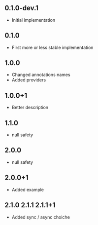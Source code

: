 ## 0.1.0-dev.1

- Initial implementation

## 0.1.0

- First more or less stable implementation

## 1.0.0

- Changed annotations names
- Added providers

## 1.0.0+1

- Better description

## 1.1.0

- null safety

## 2.0.0

- null safety

## 2.0.0+1

- Added example


## 2.1.0 2.1.1 2.1.1+1

- Added sync / async choiche
